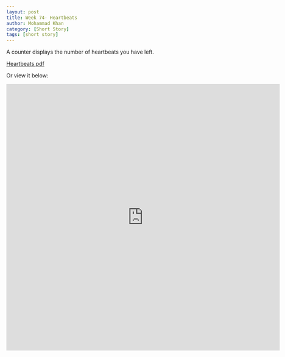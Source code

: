 ```yaml
---
layout: post
title: Week 74- Heartbeats
author: Mohammad Khan
category: [Short Story]
tags: [short story]
---
```

A counter displays the number of heartbeats you have left.





<p><a href="https://drive.google.com/file/d/1P_aAJ10evyKKEw-tP1cG5cwRAJUanw9g/view?usp=sharing">
Heartbeats.pdf</a></p>


Or view it below: 
<!-- <embed src="https://drive.google.com/file/d/1mrL8nISYXGzBGAjVw-4hgwagVCEkNMaT/view?usp=sharing#toolbar=0" width="800px" height="2100px" /> -->
<iframe
src="https://drive.google.com/file/d/1P_aAJ10evyKKEw-tP1cG5cwRAJUanw9g/view?usp=sharing&embedded=true"
style="width:718px; height:700px;" frameborder="0"></iframe>
